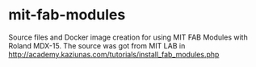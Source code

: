 # mit-fab-modules
Source files and Docker image creation for using MIT FAB Modules with Roland MDX-15. The source was got from  MIT LAB in http://academy.kaziunas.com/tutorials/install_fab_modules.php
